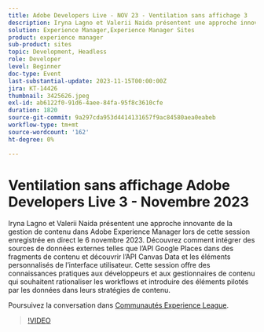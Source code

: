 ```yaml
---
title: Adobe Developers Live - NOV 23 - Ventilation sans affichage 3
description: Iryna Lagno et Valerii Naida présentent une approche innovante de la gestion de contenu dans Adobe Experience Manager lors de cette session enregistrée en direct le 6 novembre 2023. Découvrez comment intégrer des sources de données externes telles que l’API Google Places dans des fragments de contenu et découvrir l’API Canvas Data et les éléments personnalisés de l’interface utilisateur. Cette session offre des connaissances pratiques aux développeurs et aux gestionnaires de contenu qui souhaitent rationaliser les workflows et introduire des éléments pilotés par les données dans leurs stratégies de contenu.
solution: Experience Manager,Experience Manager Sites
product: experience manager
sub-product: sites
topic: Development, Headless
role: Developer
level: Beginner
doc-type: Event
last-substantial-update: 2023-11-15T00:00:00Z
jira: KT-14426
thumbnail: 3425626.jpeg
exl-id: ab6122f0-91d6-4aee-84fa-95f8c3610cfe
duration: 1820
source-git-commit: 9a297cda953d4414131657f9ac84580aea0eabeb
workflow-type: tm+mt
source-wordcount: '162'
ht-degree: 0%

---
```


# Ventilation sans affichage Adobe Developers Live 3 - Novembre 2023

Iryna Lagno et Valerii Naida présentent une approche innovante de la gestion de contenu dans Adobe Experience Manager lors de cette session enregistrée en direct le 6 novembre 2023. Découvrez comment intégrer des sources de données externes telles que l’API Google Places dans des fragments de contenu et découvrir l’API Canvas Data et les éléments personnalisés de l’interface utilisateur. Cette session offre des connaissances pratiques aux développeurs et aux gestionnaires de contenu qui souhaitent rationaliser les workflows et introduire des éléments pilotés par les données dans leurs stratégies de contenu.

Poursuivez la conversation dans [Communautés Experience League](https://adobe.ly/48Rl57B).

>[!VIDEO](https://video.tv.adobe.com/v/3425626/?learn=on)
